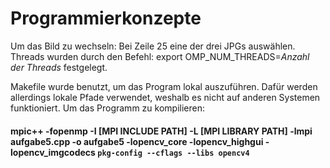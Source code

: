 # Programmierkonzepte

Um das Bild zu wechseln: Bei Zeile 25 eine der drei JPGs auswählen.        
Threads wurden durch den Befehl: export OMP_NUM_THREADS=*Anzahl der Threads* festgelegt.

Makefile wurde benutzt, um das Program lokal auszuführen.
Dafür werden allerdings lokale Pfade verwendet, weshalb es nicht auf anderen Systemen funktioniert.
Um das Programm zu kompilieren:
#### mpic++ -fopenmp -I [MPI INCLUDE PATH] -L [MPI LIBRARY PATH] -lmpi aufgabe5.cpp -o aufgabe5 -lopencv_core -lopencv_highgui -lopencv_imgcodecs `pkg-config --cflags --libs opencv4`
